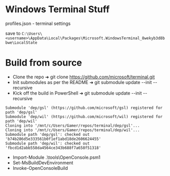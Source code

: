 # Windows Terminal Stuff

profiles.json - terminal settings

save to ```C:\Users\<username>\AppData\Local\Packages\Microsoft.WindowsTerminal_8wekyb3d8bbwe\LocalState```

# Build from source

- Clone the repo
➜  git clone https://github.com/microsoft/terminal.git
- Init submodules as per the README
➜  git submodule update --init --recursive
- Kick off the build in PowerShell
➜  git submodule update --init --recursive
```
Submodule 'dep/gsl' (https://github.com/microsoft/gsl) registered for path 'dep/gsl'
Submodule 'dep/wil' (https://github.com/microsoft/wil) registered for path 'dep/wil'
Cloning into '/mnt/c/Users/Gamer/repos/terminal/dep/gsl'...
Cloning into '/mnt/c/Users/Gamer/repos/terminal/dep/wil'...
Submodule path 'dep/gsl': checked out 'b74b286d5e333561b0f1ef1abd18de2606624455'
Submodule path 'dep/wil': checked out 'fbcd1d2abb558da4564ce343b688f7a658f51318'
```
- Import-Module .\tools\OpenConsole.psm1
- Set-MsBuildDevEnvironment
- Invoke-OpenConsoleBuild
